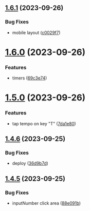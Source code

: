 ## [1.6.1](https://github.com/petermihailov/metronome/compare/v1.6.0...v1.6.1) (2023-09-26)


### Bug Fixes

* mobile layout ([c0029f7](https://github.com/petermihailov/metronome/commit/c0029f700b50d21607f1d602c02d2b83c9bdaae0))



# [1.6.0](https://github.com/petermihailov/metronome/compare/v1.5.0...v1.6.0) (2023-09-26)


### Features

* timers ([69c3e74](https://github.com/petermihailov/metronome/commit/69c3e747708c5fddcaf8451b086fd4cad18ce880))



# [1.5.0](https://github.com/petermihailov/metronome/compare/v1.4.6...v1.5.0) (2023-09-26)


### Features

* tap tempo on key "T" ([7da1e80](https://github.com/petermihailov/metronome/commit/7da1e8053f07c11dff93c570a1252979a147206e))



## [1.4.6](https://github.com/petermihailov/metronome/compare/v1.4.5...v1.4.6) (2023-09-25)


### Bug Fixes

* deploy ([36d9b7d](https://github.com/petermihailov/metronome/commit/36d9b7db4e7739be30cd58c24108116dc01d80c8))



## [1.4.5](https://github.com/petermihailov/metronome/compare/v1.4.4...v1.4.5) (2023-09-25)


### Bug Fixes

* inputNumber click area ([88e091b](https://github.com/petermihailov/metronome/commit/88e091b3ac14df83eecd669b5436e041da98c848))



